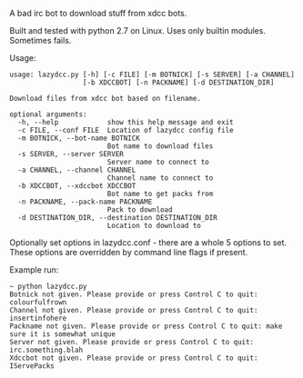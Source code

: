A bad irc bot to download stuff from xdcc bots.

Built and tested with python 2.7 on Linux. Uses only builtin modules. Sometimes fails.

Usage:

    usage: lazydcc.py [-h] [-c FILE] [-m BOTNICK] [-s SERVER] [-a CHANNEL]
                      [-b XDCCBOT] [-n PACKNAME] [-d DESTINATION_DIR]

    Download files from xdcc bot based on filename.

    optional arguments:
      -h, --help            show this help message and exit
      -c FILE, --conf FILE  Location of lazydcc config file
      -m BOTNICK, --bot-name BOTNICK
                            Bot name to download files
      -s SERVER, --server SERVER
                            Server name to connect to
      -a CHANNEL, --channel CHANNEL
                            Channel name to connect to
      -b XDCCBOT, --xdccbot XDCCBOT
                            Bot name to get packs from
      -n PACKNAME, --pack-name PACKNAME
                            Pack to download
      -d DESTINATION_DIR, --destination DESTINATION_DIR
                            Location to download to

Optionally set options in lazydcc.conf - there are a whole 5 options to set.
These options are overridden by command line flags if present.

Example run:

    ~ python lazydcc.py
    Botnick not given. Please provide or press Control C to quit: colourfulfrown
    Channel not given. Please provide or press Control C to quit: insertinfohere
    Packname not given. Please provide or press Control C to quit: make sure it is somewhat unique
    Server not given. Please provide or press Control C to quit: irc.something.blah
    Xdccbot not given. Please provide or press Control C to quit: IServePacks

